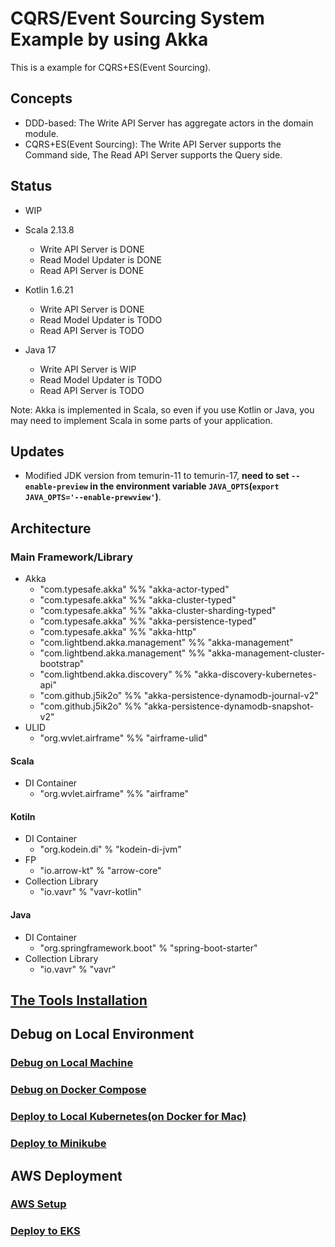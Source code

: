 # CQRS/Event Sourcing System Example by using Akka

This is a example for CQRS+ES(Event Sourcing).

## Concepts

- DDD-based: The Write API Server has aggregate actors in the domain module.
- CQRS+ES(Event Sourcing): The Write API Server supports the Command side, The Read API Server supports the Query side.

## Status

- WIP

- Scala 2.13.8
  - Write API Server is DONE
  - Read Model Updater is DONE
  - Read API Server is DONE
- Kotlin 1.6.21
  - Write API Server is DONE
  - Read Model Updater is TODO
  - Read API Server is TODO
- Java 17
  - Write API Server is WIP
  - Read Model Updater is TODO
  - Read API Server is TODO

Note: Akka is implemented in Scala, so even if you use Kotlin or Java, you may need to implement Scala in some parts of your application.

## Updates

- Modified JDK version from temurin-11 to temurin-17, **need to set `--enable-preview` in the environment variable `JAVA_OPTS`(`export JAVA_OPTS='--enable-prewview'`)**.


## Architecture

### Main Framework/Library

- Akka
  - "com.typesafe.akka" %% "akka-actor-typed"
  - "com.typesafe.akka" %% "akka-cluster-typed" 
  - "com.typesafe.akka" %% "akka-cluster-sharding-typed"
  - "com.typesafe.akka" %% "akka-persistence-typed" 
  - "com.typesafe.akka" %% "akka-http"
  - "com.lightbend.akka.management" %% "akka-management"
  - "com.lightbend.akka.management" %% "akka-management-cluster-bootstrap"
  - "com.lightbend.akka.discovery" %% "akka-discovery-kubernetes-api"
  - "com.github.j5ik2o" %% "akka-persistence-dynamodb-journal-v2"
  - "com.github.j5ik2o" %% "akka-persistence-dynamodb-snapshot-v2"
- ULID
  - "org.wvlet.airframe" %% "airframe-ulid"

#### Scala

- DI Container
  - "org.wvlet.airframe" %% "airframe"

#### Kotiln

- DI Container
  - "org.kodein.di" % "kodein-di-jvm"
- FP
  - "io.arrow-kt" % "arrow-core"
- Collection Library
  - "io.vavr" % "vavr-kotlin"

#### Java

- DI Container
  - "org.springframework.boot" % "spring-boot-starter"
- Collection Library
  - "io.vavr" % "vavr"


## [The Tools Installation](docs/TOOLS_INSTALLATION.md)

## Debug on Local Environment

### [Debug on Local Machine](docs/DEBUG_ON_LOCAL_MACHINE.md)

### [Debug on Docker Compose](docs/DEBUG_ON_DOCKER_COMPOSE.md)

### [Deploy to Local Kubernetes(on Docker for Mac)](docs/DEPLOY_TO_LOCAL_K8S.md)

### [Deploy to Minikube](docs/DEPLOY_TO_MINIKUBE.md)

## AWS Deployment

### [AWS Setup](docs/AWS_SETUP.md)

### [Deploy to EKS](docs/DEPLOY_TO_EKS.md)
